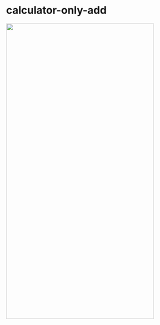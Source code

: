 # calculator-only-add
<img src = "https://user-images.githubusercontent.com/58309495/209694671-5f6dd51c-37cd-421c-951d-13fb3dfd115d.jpeg" width="400" height="800">
